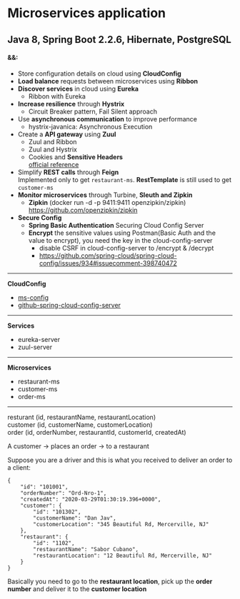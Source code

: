 # Microservices application   
## Java 8, Spring Boot 2.2.6, Hibernate, PostgreSQL  
#### &&:  
- Store configuration details on cloud using **CloudConfig**  
- **Load balance** requests between microservices using **Ribbon**  
- **Discover services** in cloud using **Eureka** 
  - Ribbon with Eureka  
- **Increase resilience** through **Hystrix** 
  - Circuit Breaker pattern, Fail Silent approach 
- Use **asynchronous communication** to improve performance 
  - hystrix-javanica: Asynchronous Execution  
- Create a **API gateway** using **Zuul** 
  - Zuul and Ribbon 
  - Zuul and Hystrix
  - Cookies and **Sensitive Headers**  
  [official reference]   
- Simplify **REST calls** through **Feign**   
Implemented only to get `restaurant-ms`. **RestTemplate** is still used to get `customer-ms`
- **Monitor microservices** through Turbine, **Sleuth and Zipkin**  
  - **Zipkin** (docker run -d -p 9411:9411 openzipkin/zipkin)   
  https://github.com/openzipkin/zipkin
- **Secure Config** 
  - **Spring Basic Authentication** Securing Cloud Config Server 
  - **Encrypt** the sensitive values using Postman(Basic Auth and the value to encrypt), you need the key in the cloud-config-server       
    - disable CSRF in cloud-config-server to /encrypt & /decrypt  
    - https://github.com/spring-cloud/spring-cloud-config/issues/934#issuecomment-398740472  
  
****************
**CloudConfig**  
- [ms-config]
- [github-spring-cloud-config-server]
**************** 
**Services**   
- eureka-server  
- zuul-server
****************
**Microservices**    
- restaurant-ms
- customer-ms
- order-ms   
****************
resturant (id, restaurantName, restaurantLocation)  
customer (id, customerName, customerLocation)  
order (id, orderNumber, restaurantId, customerId, createdAt)  

A customer -> places an order -> to a restaurant  

Suppose you are a driver and this is what you received to deliver an order to a client:
```
{
    "id": "101001",
    "orderNumber": "Ord-Nro-1",
    "createdAt": "2020-03-29T01:30:19.396+0000",
    "customer": {
        "id": "101302",
        "customerName": "Dan Jav",
        "customerLocation": "345 Beautiful Rd, Mercerville, NJ"
    },
    "restaurant": {
        "id": "1102",
        "restaurantName": "Sabor Cubano",
        "restaurantLocation": "12 Beautiful Rd, Mercerville, NJ"
    }
}
``` 

Basically you need to go to the **restaurant location**, pick up the **order number** and deliver it to the **customer location**

[ms-config]:https://github.com/didorg/ms-config
[github-spring-cloud-config-server]:https://github.com/didorg/github-spring-cloud-config-server
[official reference]:https://cloud.spring.io/spring-cloud-static/spring-cloud-netflix/2.2.2.RELEASE/reference/html/#cookies-and-sensitive-headers
